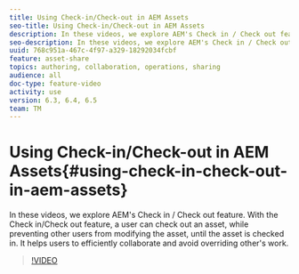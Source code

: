 ```yaml
---
title: Using Check-in/Check-out in AEM Assets
seo-title: Using Check-in/Check-out in AEM Assets
description: In these videos, we explore AEM's Check in / Check out feature. With the Check in/Check out feature, a user can check out an asset, while preventing other users from modifying the asset, until the asset is checked in. It helps users to efficiently collaborate and avoid overriding other's work.
seo-description: In these videos, we explore AEM's Check in / Check out feature. With the Check in/Check out feature, a user can check out an asset, while preventing other users from modifying the asset, until the asset is checked in. It helps users to efficiently collaborate and avoid overriding other's work.
uuid: 768c951a-467c-4f97-a329-18292034fcbf
feature: asset-share
topics: authoring, collaboration, operations, sharing
audience: all
doc-type: feature-video
activity: use
version: 6.3, 6.4, 6.5
team: TM
---
```


# Using Check-in/Check-out in AEM Assets{#using-check-in-check-out-in-aem-assets}

In these videos, we explore AEM's Check in / Check out feature. With the Check in/Check out feature, a user can check out an asset, while preventing other users from modifying the asset, until the asset is checked in. It helps users to efficiently collaborate and avoid overriding other's work.

>[!VIDEO](https://video.tv.adobe.com/v/16434/?quality=9)
